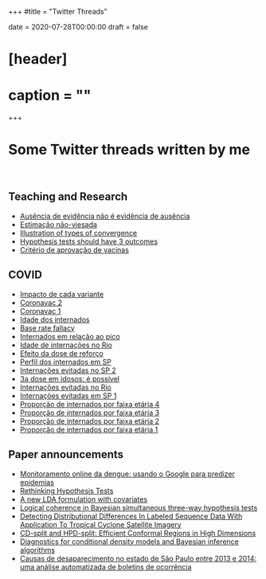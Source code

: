+++
#title = "Twitter Threads"

date = 2020-07-28T00:00:00
draft = false

# [header]
# caption = ""
+++

# Some Twitter threads written by me
<br>

## Teaching and Research
- [Ausência de evidência não é evidência de ausência](https://twitter.com/rizbicki/status/1636361848735031301?s=20)
- [Estimação não-viesada](https://twitter.com/rizbicki/status/1623281611562164224?s=20&t=7_IPQnavP1IC5ZIm2RPhfA)
- [Illustration of types of convergence](https://twitter.com/rizbicki/status/1595822704506052608?s=20&t=f3ZFkd1fA3WMQJKF72zY3A)
- [Hypothesis tests should have 3 outcomes](https://twitter.com/rizbicki/status/1589584659763310592?s=20&t=f3ZFkd1fA3WMQJKF72zY3A)
- [Critério de aprovação de vacinas](https://twitter.com/rizbicki/status/1333077745354543112?s=20&t=f3ZFkd1fA3WMQJKF72zY3A)

## COVID
- [Impacto de cada variante](https://twitter.com/rizbicki/status/1507009600322637829?s=20&t=f3ZFkd1fA3WMQJKF72zY3A)
- [Coronavac 2](https://twitter.com/rizbicki/status/1500174470044127234?s=20&t=f3ZFkd1fA3WMQJKF72zY3A)
- [Coronavac 1](https://twitter.com/rizbicki/status/1499813004547969029?s=20&t=f3ZFkd1fA3WMQJKF72zY3A)
- [Idade dos internados](https://twitter.com/rizbicki/status/1494780577660256258?s=20&t=f3ZFkd1fA3WMQJKF72zY3A)
- [Base rate fallacy](https://twitter.com/rizbicki/status/1483489703647133701?s=20&t=f3ZFkd1fA3WMQJKF72zY3A)
- [Internados em relação ao pico](https://twitter.com/rizbicki/status/1480622286776459269?s=20&t=f3ZFkd1fA3WMQJKF72zY3A)
- [Idade de internações no Rio](https://twitter.com/rizbicki/status/1460597328130330627?s=20&t=f3ZFkd1fA3WMQJKF72zY3A)
- [Efeito da dose de reforço](https://twitter.com/rizbicki/status/1456339958013337606?s=20&t=f3ZFkd1fA3WMQJKF72zY3A)
- [Perfil dos internados em SP](https://twitter.com/rizbicki/status/1442579586710179849?s=20&t=f3ZFkd1fA3WMQJKF72zY3A)
- [Internações evitadas no SP 2](https://twitter.com/rizbicki/status/1431318750754754566?s=20&t=f3ZFkd1fA3WMQJKF72zY3A)
- [3a dose em idosos: é possível](https://twitter.com/rizbicki/status/1426245417268912128?s=20&t=f3ZFkd1fA3WMQJKF72zY3A)
- [Internações evitadas no Rio](https://twitter.com/rizbicki/status/1405136991356915712?s=20&t=f3ZFkd1fA3WMQJKF72zY3A)
- [Internações evitadas em SP 1](https://twitter.com/rizbicki/status/1402760998663118848?s=20&t=f3ZFkd1fA3WMQJKF72zY3A)
- [Proporção de internados por faixa etária 4](https://twitter.com/rizbicki/status/1395189601233481728?s=20&t=f3ZFkd1fA3WMQJKF72zY3A)
- [Proporção de internados por faixa etária 3](https://twitter.com/rizbicki/status/1390250485916094470?s=20&t=f3ZFkd1fA3WMQJKF72zY3A)
- [Proporção de internados por faixa etária 2](https://twitter.com/rizbicki/status/1387829959478104069?s=20&t=f3ZFkd1fA3WMQJKF72zY3A)
- [Proporção de internados por faixa etária 1](https://twitter.com/rizbicki/status/1376636147129057281?s=20&t=f3ZFkd1fA3WMQJKF72zY3A)

## Paper announcements
- [Monitoramento online da dengue: usando o Google para predizer epidemias](https://x.com/rizbicki/status/1752647697419444263?s=20)
- [Rethinking Hypothesis Tests](https://twitter.com/rizbicki/status/1694424133587673135)
- [A new LDA formulation with covariates](https://twitter.com/rizbicki/status/1618924455627206657?s=20&t=f3ZFkd1fA3WMQJKF72zY3A)
- [Logical coherence in Bayesian simultaneous three-way hypothesis tests](https://twitter.com/rizbicki/status/1591077962837032960?s=20&t=f3ZFkd1fA3WMQJKF72zY3A)
- [Detecting Distributional Differences In Labeled Sequence Data With Application To Tropical Cyclone Satellite Imagery](https://twitter.com/rizbicki/status/1550161073789100032?s=20&t=f3ZFkd1fA3WMQJKF72zY3A)
- [CD-split and HPD-split: Efficient Conformal Regions in High Dimensions](https://twitter.com/rizbicki/status/1523602349020700672?s=20&t=f3ZFkd1fA3WMQJKF72zY3A)
- [Diagnostics for conditional density models and Bayesian inference algorithms](https://twitter.com/rizbicki/status/1467551174035488772?s=20&t=f3ZFkd1fA3WMQJKF72zY3A)
- [Causas de desaparecimento no estado de São Paulo entre 2013 e 2014: uma análise automatizada de boletins de ocorrência](https://twitter.com/rizbicki/status/1362848376442748931?s=20&t=f3ZFkd1fA3WMQJKF72zY3A)
